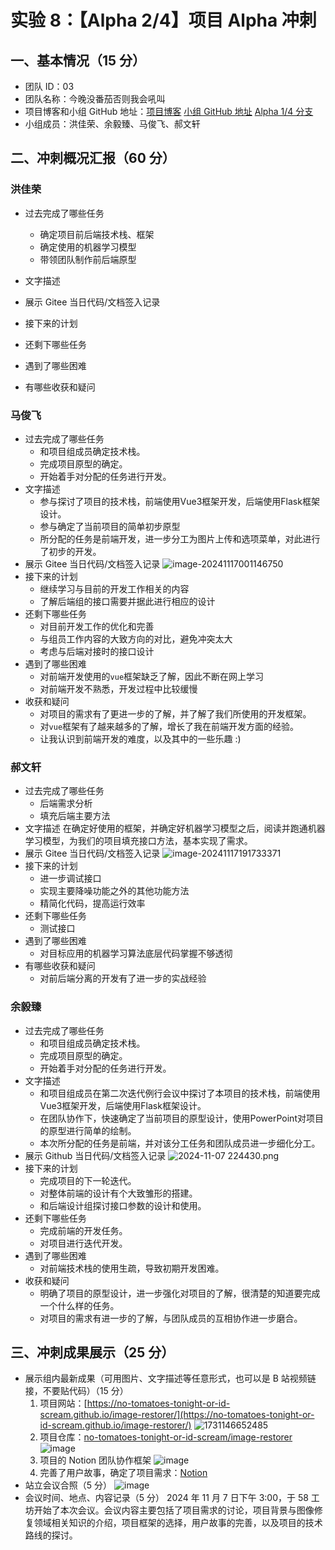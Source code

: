 # 实验 8：【Alpha 2/4】项目 Alpha 冲刺

## 一、基本情况（15 分）

- 团队 ID：03
- 团队名称：今晚没番茄否则我会吼叫
- 项目博客和小组 GitHub 地址：[项目博客](https://no-tomatoes-tonight-or-id-scream.github.io/image-restorer/) [小组 GitHub 地址](https://github.com/no-tomatoes-tonight-or-id-scream/image-restorer) [Alpha 1/4 分支](https://github.com/no-tomatoes-tonight-or-id-scream/image-restorer/tree/alpha-1/4)
- 小组成员：洪佳荣、余毅臻、马俊飞、郝文轩

## 二、冲刺概况汇报（60 分）

### 洪佳荣

- 过去完成了哪些任务
    - 确定项目前后端技术栈、框架
    - 确定使用的机器学习模型
    - 带领团队制作前后端原型
- 文字描述
  
- 展示 Gitee 当日代码/文档签入记录
  
- 接下来的计划

- 还剩下哪些任务

- 遇到了哪些困难

- 有哪些收获和疑问

### 马俊飞

- 过去完成了哪些任务
    - 和项目组成员确定技术栈。
    - 完成项目原型的确定。
    - 开始着手对分配的任务进行开发。  
- 文字描述
    - 参与探讨了项目的技术栈，前端使用Vue3框架开发，后端使用Flask框架设计。
    - 参与确定了当前项目的简单初步原型
    - 所分配的任务是前端开发，进一步分工为图片上传和选项菜单，对此进行了初步的开发。
- 展示 Gitee 当日代码/文档签入记录
  ![image-20241117001146750](https://s2.loli.net/2024/11/17/KJTkqCtj3wL9lB7.png)
- 接下来的计划
    - 继续学习与目前的开发工作相关的内容
    - 了解后端组的接口需要并据此进行相应的设计
- 还剩下哪些任务
    - 对目前开发工作的优化和完善
    - 与组员工作内容的大致方向的对比，避免冲突太大
    - 考虑与后端对接时的接口设计
- 遇到了哪些困难
    - 对前端开发使用的`vue`框架缺乏了解，因此不断在网上学习
    - 对前端开发不熟悉，开发过程中比较缓慢
- 收获和疑问
    - 对项目的需求有了更进一步的了解，并了解了我们所使用的开发框架。
    - 对`vue`框架有了越来越多的了解，增长了我在前端开发方面的经验。
    - 让我认识到前端开发的难度，以及其中的一些乐趣 :)

### 郝文轩

- 过去完成了哪些任务
    - 后端需求分析
    - 填充后端主要方法
- 文字描述
  在确定好使用的框架，并确定好机器学习模型之后，阅读并跑通机器学习模型，为我们的项目填充接口方法，基本实现了需求。
- 展示 Gitee 当日代码/文档签入记录
  ![image-20241117191733371](https://image-host-mooliht.oss-cn-beijing.aliyuncs.com/img/image-20241117191733371.png)
- 接下来的计划
    - 进一步调试接口
    - 实现主要降噪功能之外的其他功能方法
    - 精简化代码，提高运行效率
- 还剩下哪些任务
    - 测试接口
- 遇到了哪些困难
    - 对目标应用的机器学习算法底层代码掌握不够透彻
- 有哪些收获和疑问
    - 对前后端分离的开发有了进一步的实战经验

### 余毅臻

- 过去完成了哪些任务
    - 和项目组成员确定技术栈。
    - 完成项目原型的确定。
    - 开始着手对分配的任务进行开发。
- 文字描述
    - 和项目组成员在第二次迭代例行会议中探讨了本项目的技术栈，前端使用Vue3框架开发，后端使用Flask框架设计。
    - 在团队协作下，快速确定了当前项目的原型设计，使用PowerPoint对项目的原型进行简单的绘制。
    - 本次所分配的任务是前端，并对该分工任务和团队成员进一步细化分工。
- 展示 Github 当日代码/文档签入记录
  ![2024-11-07 224430.png](https://github.com/Ngaizean/test/blob/main/2.png)
- 接下来的计划
    - 完成项目的下一轮迭代。
    - 对整体前端的设计有个大致雏形的搭建。
    - 和后端设计组探讨接口参数的设计和使用。
- 还剩下哪些任务
    - 完成前端的开发任务。
    - 对项目进行迭代开发。
- 遇到了哪些困难
    - 对前端技术栈的使用生疏，导致初期开发困难。
- 收获和疑问
    - 明确了项目的原型设计，进一步强化对项目的了解，很清楚的知道要完成一个什么样的任务。
    - 对项目的需求有进一步的了解，与团队成员的互相协作进一步磨合。

## 三、冲刺成果展示（25 分）

- 展示组内最新成果（可用图片、文字描述等任意形式，也可以是 B 站视频链接，不要贴代码）（15 分）
    1. 项目网站：[https://no-tomatoes-tonight-or-id-scream.github.io/image-restorer/](https://no-tomatoes-tonight-or-id-scream.github.io/image-restorer/)
        ![1731146652485](https://github.com/user-attachments/assets/423d1324-81df-4e7c-9493-6dc5cbfab7d3)
    2. 项目仓库：[no-tomatoes-tonight-or-id-scream/image-restorer](https://github.com/no-tomatoes-tonight-or-id-scream/image-restorer)
        ![image](https://github.com/user-attachments/assets/3ce3c843-4462-455f-9299-53aaf1d5e3e7)
    3. 项目的 Notion 团队协作框架
        ![image](https://github.com/user-attachments/assets/2b41c426-dcbc-43e8-a140-6c3fa1c4c4d2)
    4. 完善了用户故事，确定了项目需求：[Notion](https://juicy-request-03b.notion.site/1377b132f46f80bba5b7c3f3ff86bd2c?pvs=74)
- 站立会议合照（5 分）
    ![image](https://github.com/user-attachments/assets/f598b9b8-24ff-4468-90dd-0f73bb94af26)
- 会议时间、地点、内容记录（5 分）
  2024 年 11 月 7 日下午 3:00，于 58 工坊开始了本次会议。会议内容主要包括了项目需求的讨论，项目背景与图像修复领域相关知识的介绍，项目框架的选择，用户故事的完善，以及项目的技术路线的探讨。

